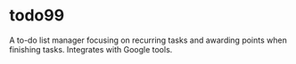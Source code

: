 # todo99
A to-do list manager focusing on recurring tasks and awarding points when finishing tasks. Integrates with Google tools.

